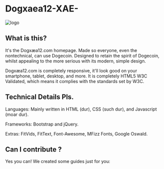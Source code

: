 # Dogxaea12-XAE-
![logo](https://user-images.githubusercontent.com/53212931/116573817-c2fccc80-a92a-11eb-9c8b-273585bcde57.png)

## What is this?
It's the  Dogxæa12.com homepage. Made so everyone, even the nontechnical, can use Dogecoin.
Designed to retain the spirit of Dogecoin, whilst appealing to the more serious with its modern, simple design.

 Dogxæa12.com is completely responsive, it'll look good on your smartphone, tablet, desktop, and more.
It is completely HTML5 W3C Validated, which means it complies with the standards set by W3C.

## Technical Details Pls.
Languages:
Mainly written in HTML (dur), CSS (such dur), and Javascript (moar dur).

Frameworks:
Bootstrap and jQuery.

Extras:
FitVids, FitText, Font-Awesome, MFizz Fonts, Google Oswald.

## Can I contribute ?
Yes you can!
We created some guides just for you:

